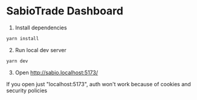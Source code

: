 # SabioTrade Dashboard

1. Install dependencies
```sh
yarn install
```

2. Run local dev server
```sh
yarn dev
```

3. Open http://sabio.localhost:5173/

If you open just "localhost:5173", auth won't work because of cookies and security policies 
